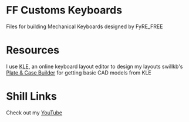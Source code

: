 # FF Customs Keyboards
 Files for building Mechanical Keyboards designed by FyRE_FREE

# Resources
 I use [KLE](http://www.keyboard-layout-editor.com), an online keyboard layout editor to design my layouts
 swillkb's [Plate & Case Builder](http://builder.swillkb.com) for getting basic CAD models from KLE

# Shill Links
Check out my [YouTube](https://www.youtube.com/@FyRE_FREE)